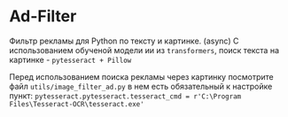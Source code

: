 # Ad-Filter
Фильтр рекламы для Python по тексту и картинке. (async)
C использованием обученой модели ии из ```transformers```, поиск текста на картинке  - ```pytesseract + Pillow```

Перед использованием поиска рекламы через картинку посмотрите файл ```utils/image_filter_ad.py``` в нем есть обязательный к настройке пункт:
``` pytesseract.pytesseract.tesseract_cmd = r'C:\Program Files\Tesseract-OCR\tesseract.exe' ```
